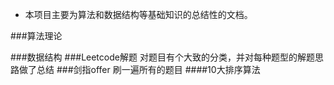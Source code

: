 - 本项目主要为算法和数据结构等基础知识的总结性的文档。

###算法理论

###数据结构
###Leetcode解题
对题目有个大致的分类，并对每种题型的解题思路做了总结
###剑指offer
刷一遍所有的题目
####10大排序算法

